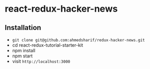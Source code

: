 # react-redux-hacker-news

## Installation

* `git clone git@github.com:ahmedsharif/redux-hacker-news.git`
* cd react-redux-tutorial-starter-kit
* npm install
* npm start
* visit `http://localhost:3000`
